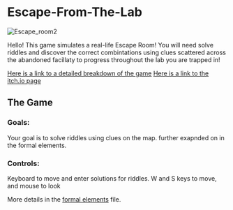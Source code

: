 # Escape-From-The-Lab

![Escape_room2](https://user-images.githubusercontent.com/74140353/138944065-d3c870f1-d2aa-41ff-9fa7-5c8c5c514018.png)

Hello!
This game simulates a real-life Escape Room!
You will need solve riddles and discover the correct combintations using clues scattered across the abandoned facillaty to progress throughout the lab you are trapped in!

[Here is a link to a detailed breakdown of the game](https://github.com/gamedev-srg/Escape-From-The-Lab/blob/main/formal-elements.md)
[Here is a link to the itch.io page](https://g-r-s.itch.io/escaperoom)
## The Game
### Goals:
Your goal is to solve riddles using clues on the map. further exapnded on in the formal elements.

### Controls:
Keyboard to move and enter solutions for riddles. W and S keys to move, and mouse to look

More details in the [formal elements](https://github.com/gamedev-srg/Escape-From-The-Lab/blob/main/formal-elements.md) file.
